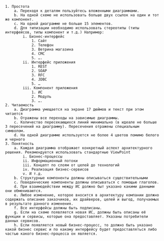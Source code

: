     1. Простота
        a. Переходя к деталям пользуйтесь вложенными диаграммами.
        b. На одной схеме не использовать больше двух ссылок на один и тот же компонент.
        c. На одной диаграмме не больше 15 элементов.
        d. Для типизации необходимо использовать стереотипы (типы интерфейсов, типы компонент и т.д.) Например:
            i. Бизнес-интерфейс
                1. Сайт
                2. Телефон
                3. Ветрина магазина
                4. СМС
                5. ….
            ii. Интерфейс приложения
                1. REST
                2. SOAP
                3. RFC
                4. JDBC
                5. …
            iii. Компонент приложения
                1. ИС
                2. Модуль
                3. ….
    2. Читаемость
        a. Диаграмма умещается на экране 17 дюймов и текст при этом читается
        b. Отражены все переходы на зависимые диаграммы.
        c. Количество пересекающихся линий минимально (в идеале не больше 3 пересечений на диаграмму). Пересечения отражены специальным символом.
        d. На одной диаграмме используется не более 4 цветов помимо белого и черного
    3. Понятность
        a. Каждая диаграмма отображает конкретный аспект архитектурного решения. Рекомендуется использовать стандартные ViewPoint
            i. Бизнес-процессы
            ii. Информационный потоки
            iii. Концепт по слоям от целей до технологий
            iv. Реализация бизнес-сервисов
            v. И т.д.
        b. Структурные компоненты должны описываться существительными
        c. Поведенческие компоненты должны описываться с помощью глаголов.
        d. При взаимодействии между ИС должно быт указано какими данными они обмениваются.
        e. Любое изменение, которое вносится в архитектуру компании должно содержать описание заказчиков, их драйверов, целей и выгод, получаемых в результате данного изменения.
        f. Все интерфейсы должны быть подписаны.
        g. Если на схеме появляется новая ИС, должны быть описаны её функции и сервисы, которые она предоставляет. Указаны потребители данных сервисов.
        h. Если появляется новый бизнес-процесс, то должно быть указано какой бизнес сервис и по какому интерфейсу будет предоставляться либо частью какого бизнес-процесса он является.